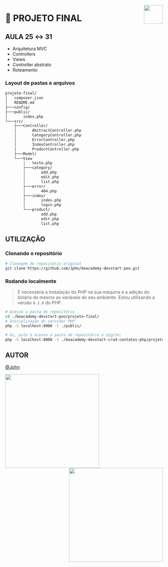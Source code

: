 <a href="https://www.beacademy.com.br/devstartpaylivre/" target="_blank"><img src="https://www.beacademy.com.br/wp-content/uploads/2022/02/Cubo.png" align="right" width="60"/></a>

# 📂 PROJETO FINAL

## AULA 25 ↔ 31

- Arquitetura MVC
- Controllers
- Views
- Controller abstrato
- Roteamento

### Layout de pastas e arquivos

```sh
projeto-final/
│   composer.json
│   README.md
├───config/
├───public/
│       index.php
└───src/
    ├───Controller/
    │       AbstractController.php
    │       CategoryController.php
    │       ErrorController.php
    │       IndexController.php
    │       ProductController.php
    ├───Model/
    └───View
        │   teste.php
        ├───category/
        │       add.php
        │       edit.php
        │       list.php
        ├───error/
        │       404.php
        ├───index/
        │       index.php
        │       login.php
        └───product/
                add.php
                edit.php
                list.php
```

## UTILIZAÇÃO

### Clonando o repositório

```sh
# Clonagem do repositório original
git clone https://github.com/Jphn/beacademy-devstart-poo.git
```

### Rodando localmente

> É necessária a instalação do PHP na sua máquina e a adição do binário do mesmo as variáveis do seu ambiente. Estou utilizando a versão `8.1.6` do PHP.

```sh
# Acesse a pasta do repositório
cd ./beacademy-devstart-poo/projeto-final/
# Inicialização do servidor PHP
php -S localhost:8000 -t ./public/
```

```sh
# Ou, pule o acesso a pasta do repositório e digite:
php -S localhost:8000 -t ./beacademy-devstart-crud-contatos-php/projeto-final/public/
```

## AUTOR

[@Jphn](https://github.com/Jphn)

<a href="https://www.beacademy.com.br/" target="_blank"><img src="https://www.beacademy.com.br/wp-content/uploads/2019/11/Logo-Topo.png" width="300" align="left" /></a>
<a href="https://www.paylivre.com/" target="_blank"><img src="https://web.paylivre.com/static/media/logo-blue.c7100186.png" width="300" align="right" /></a>
